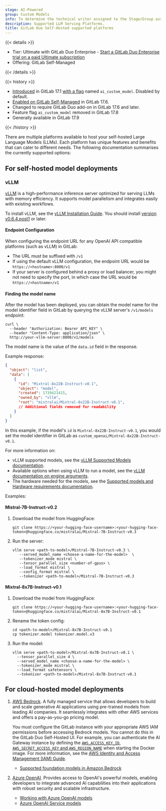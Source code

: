 ```yaml
---
stage: AI-Powered
group: Custom Models
info: To determine the technical writer assigned to the Stage/Group associated with this page, see https://handbook.gitlab.com/handbook/product/ux/technical-writing/#assignments
description: Supported LLM Serving Platforms.
title: GitLab Duo Self-Hosted supported platforms
---
```


{{< details >}}

- Tier: Ultimate with GitLab Duo Enterprise - [Start a GitLab Duo Enterprise trial on a paid Ultimate subscription](https://about.gitlab.com/solutions/gitlab-duo-pro/sales/?type=free-trial)
- Offering: GitLab Self-Managed

{{< /details >}}

{{< history >}}

- [Introduced](https://gitlab.com/groups/gitlab-org/-/epics/12972) in GitLab 17.1 [with a flag](../feature_flags.md) named `ai_custom_model`. Disabled by default.
- [Enabled on GitLab Self-Managed](https://gitlab.com/groups/gitlab-org/-/epics/15176) in GitLab 17.6.
- Changed to require GitLab Duo add-on in GitLab 17.6 and later.
- Feature flag `ai_custom_model` removed in GitLab 17.8
- Generally available in GitLab 17.9

{{< /history >}}

There are multiple platforms available to host your self-hosted Large Language Models (LLMs). Each platform has unique features and benefits that can cater to different needs. The following documentation summarises the currently supported options:

## For self-hosted model deployments

### vLLM

[vLLM](https://docs.vllm.ai/en/latest/index.html) is a high-performance inference server optimized for serving LLMs with memory efficiency. It supports model parallelism and integrates easily with existing workflows.

To install vLLM, see the [vLLM Installation Guide](https://docs.vllm.ai/en/latest/getting_started/installation.html). You should install [version v0.6.4.post1](https://github.com/vllm-project/vllm/releases/tag/v0.6.4.post1) or later.

#### Endpoint Configuration

When configuring the endpoint URL for any OpenAI API compatible platforms (such as vLLM) in GitLab:

- The URL must be suffixed with `/v1`
- If using the default vLLM configuration, the endpoint URL would be `https://<hostname>:8000/v1`
- If your server is configured behind a proxy or load balancer, you might not need to specify the port, in which case the URL would be `https://<hostname>/v1`

#### Finding the model name

After the model has been deployed, you can obtain the model name for the model identifier field in GitLab by querying the vLLM server's `/v1/models` endpoint:

```shell
curl \
  --header "Authorization: Bearer API_KEY" \
  --header "Content-Type: application/json" \
  http://your-vllm-server:8000/v1/models
```

The model name is the value of the `data.id` field in the response.

Example response:

```json
{
  "object": "list",
  "data": [
    {
      "id": "Mixtral-8x22B-Instruct-v0.1",
      "object": "model",
      "created": 1739421415,
      "owned_by": "vllm",
      "root": "mistralai/Mixtral-8x22B-Instruct-v0.1",
      // Additional fields removed for readability
    }
  ]
}
```

In this example, if the model's `id` is `Mixtral-8x22B-Instruct-v0.1`, you would set the model identifier in GitLab as `custom_openai/Mixtral-8x22B-Instruct-v0.1`.

For more information on:

- vLLM supported models, see the [vLLM Supported Models documentation](https://docs.vllm.ai/en/latest/models/supported_models.html).
- Available options when using vLLM to run a model, see the [vLLM documentation on engine arguments](https://docs.vllm.ai/en/stable/usage/engine_args.html).
- The hardware needed for the models, see the [Supported models and Hardware requirements documentation](supported_models_and_hardware_requirements.md).

Examples:

#### Mistral-7B-Instruct-v0.2

1. Download the model from HuggingFace:

   ```shell
   git clone https://<your-hugging-face-username>:<your-hugging-face-token>@huggingface.co/mistralai/Mistral-7B-Instruct-v0.3
   ```

1. Run the server:

   ```shell
   vllm serve <path-to-model>/Mistral-7B-Instruct-v0.3 \
      --served_model_name <choose-a-name-for-the-model>  \
      --tokenizer_mode mistral \
      --tensor_parallel_size <number-of-gpus> \
      --load_format mistral \
      --config_format mistral \
      --tokenizer <path-to-model>/Mistral-7B-Instruct-v0.3
   ```

#### Mixtral-8x7B-Instruct-v0.1

1. Download the model from HuggingFace:

   ```shell
   git clone https://<your-hugging-face-username>:<your-hugging-face-token>@huggingface.co/mistralai/Mixtral-8x7B-Instruct-v0.1
   ```

1. Rename the token config:

   ```shell
   cd <path-to-model>/Mixtral-8x7B-Instruct-v0.1
   cp tokenizer.model tokenizer.model.v3
   ```

1. Run the model:

   ```shell
   vllm serve <path-to-model>/Mixtral-8x7B-Instruct-v0.1 \
     --tensor_parallel_size 4 \
     --served_model_name <choose-a-name-for-the-model> \
     --tokenizer_mode mistral \
     --load_format safetensors \
     --tokenizer <path-to-model>/Mixtral-8x7B-Instruct-v0.1
   ```

## For cloud-hosted model deployments

1. [AWS Bedrock](https://aws.amazon.com/bedrock/).
   A fully managed service that allows developers to build and scale generative AI applications using pre-trained models from leading AI companies. It seamlessly integrates with other AWS services and offers a pay-as-you-go pricing model.

   You must configure the GitLab instance with your appropriate AWS IAM permissions before accessing Bedrock models. You cannot do this in the GitLab Duo Self-Hosted UI. For example, you can authenticate the AI Gateway instance by defining the [`AWS_ACCESS_KEY_ID`, `AWS_SECRET_ACCESS_KEY` and `AWS_REGION_NAME`](https://docs.aws.amazon.com/IAM/latest/UserGuide/id_credentials_access-keys.html) when starting the Docker image. For more information, see the [AWS Identity and Access Management (IAM) Guide](https://docs.aws.amazon.com/bedrock/latest/userguide/security-iam.html).

   - [Supported foundation models in Amazon Bedrock](https://docs.aws.amazon.com/bedrock/latest/userguide/models-supported.html)

1. [Azure OpenAI](https://learn.microsoft.com/en-us/azure/ai-services/openai/).
   Provides access to OpenAI's powerful models, enabling developers to integrate advanced AI capabilities into their applications with robust security and scalable infrastructure.
   - [Working with Azure OpenAI models](https://learn.microsoft.com/en-us/azure/ai-services/openai/how-to/working-with-models?tabs=powershell)
   - [Azure OpenAI Service models](https://learn.microsoft.com/en-us/azure/ai-services/openai/concepts/models?tabs=python-secure%2Cglobal-standard%2Cstandard-chat-completions)
